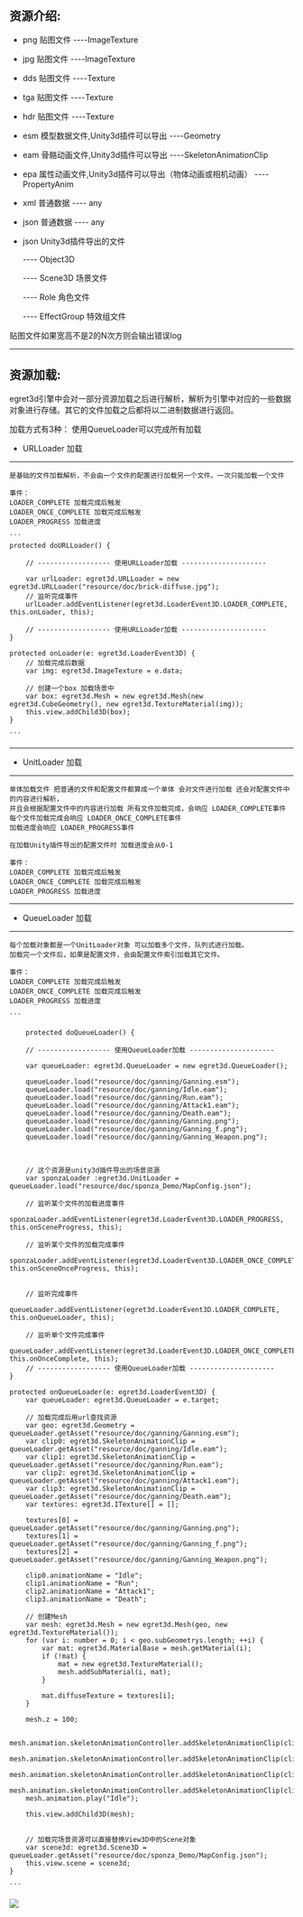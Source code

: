 资源介绍:
----------

* png 贴图文件  ----ImageTexture
 
* jpg 贴图文件  ----ImageTexture

* dds 贴图文件  ----Texture

* tga 贴图文件  ----Texture

* hdr 贴图文件  ----Texture

* esm 模型数据文件,Unity3d插件可以导出 ----Geometry

* eam 骨骼动画文件,Unity3d插件可以导出 ----SkeletonAnimationClip

* epa 属性动画文件,Unity3d插件可以导出（物体动画或相机动画） ----PropertyAnim

* xml 普通数据 ---- any

* json 普通数据 ---- any

* json Unity3d插件导出的文件 

     ---- Object3D

	 ---- Scene3D  场景文件 

	 ---- Role  角色文件 

	 ---- EffectGroup  特效组文件 

贴图文件如果宽高不是2的N次方则会输出错误log

----------		

资源加载:
----------	

egret3d引擎中会对一部分资源加载之后进行解析，解析为引擎中对应的一些数据对象进行存储。其它的文件加载之后都将以二进制数据进行返回。

加载方式有3种： 使用QueueLoader可以完成所有加载 

* URLLoader 加载
----------

	是基础的文件加载解析，不会由一个文件的配置进行加载另一个文件。一次只能加载一个文件
	
	事件：
	LOADER_COMPLETE 加载完成后触发
    LOADER_ONCE_COMPLETE 加载完成后触发
	LOADER_PROGRESS 加载进度

  	```        
    protected doURLLoader() {

        // ------------------ 使用URLLoader加载 ---------------------

        var urlLoader: egret3d.URLLoader = new egret3d.URLLoader("resource/doc/brick-diffuse.jpg");
        // 监听完成事件
        urlLoader.addEventListener(egret3d.LoaderEvent3D.LOADER_COMPLETE, this.onLoader, this);

        // ------------------ 使用URLLoader加载 ---------------------
    }
  
    protected onLoader(e: egret3d.LoaderEvent3D) {
        // 加载完成后数据
        var img: egret3d.ImageTexture = e.data;

        // 创建一个box 加载场景中
        var box: egret3d.Mesh = new egret3d.Mesh(new egret3d.CubeGeometry(), new egret3d.TextureMaterial(img));
        this.view.addChild3D(box);
    }

  	```

----------

* UnitLoader 加载
----------

	单体加载文件 把普通的文件和配置文件都算成一个单体 会对文件进行加载 还会对配置文件中的内容进行解析，
	并且会根据配置文件中的内容进行加载 所有文件加载完成，会响应 LOADER_COMPLETE事件 
	每个文件加载完成会响应 LOADER_ONCE_COMPLETE事件 
	加载进度会响应 LOADER_PROGRESS事件

	在加载Unity插件导出的配置文件时 加载进度会从0-1

	事件：
	LOADER_COMPLETE 加载完成后触发
    LOADER_ONCE_COMPLETE 加载完成后触发
	LOADER_PROGRESS 加载进度

----------

* QueueLoader 加载
----------

	每个加载对象都是一个UnitLoader对象 可以加载多个文件，队列式进行加载。
	加载完一个文件后，如果是配置文件，会由配置文件索引加载其它文件。
		
	事件：
	LOADER_COMPLETE 加载完成后触发
    LOADER_ONCE_COMPLETE 加载完成后触发
	LOADER_PROGRESS 加载进度

	```

        protected doQueueLoader() {

        // ------------------ 使用QueueLoader加载 ---------------------

        var queueLoader: egret3d.QueueLoader = new egret3d.QueueLoader();

        queueLoader.load("resource/doc/ganning/Ganning.esm");
        queueLoader.load("resource/doc/ganning/Idle.eam");
        queueLoader.load("resource/doc/ganning/Run.eam");
        queueLoader.load("resource/doc/ganning/Attack1.eam");
        queueLoader.load("resource/doc/ganning/Death.eam");
        queueLoader.load("resource/doc/ganning/Ganning.png");
        queueLoader.load("resource/doc/ganning/Ganning_f.png");
        queueLoader.load("resource/doc/ganning/Ganning_Weapon.png");



        // 这个资源是unity3d插件导出的场景资源
        var sponzaLoader :egret3d.UnitLoader = queueLoader.load("resource/doc/sponza_Demo/MapConfig.json");

        // 监听某个文件的加载进度事件
        sponzaLoader.addEventListener(egret3d.LoaderEvent3D.LOADER_PROGRESS, this.onSceneProgress, this);

        // 监听某个文件的加载完成事件
        sponzaLoader.addEventListener(egret3d.LoaderEvent3D.LOADER_ONCE_COMPLETE, this.onSceneOnceProgress, this);


        // 监听完成事件
        queueLoader.addEventListener(egret3d.LoaderEvent3D.LOADER_COMPLETE, this.onQueueLoader, this);

        // 监听单个文件完成事件
        queueLoader.addEventListener(egret3d.LoaderEvent3D.LOADER_ONCE_COMPLETE, this.onOnceComplete, this);
        // ------------------ 使用QueueLoader加载 ---------------------
    }

    protected onQueueLoader(e: egret3d.LoaderEvent3D) {
        var queueLoader: egret3d.QueueLoader = e.target;

        // 加载完成后用url查找资源 
        var geo: egret3d.Geometry = queueLoader.getAsset("resource/doc/ganning/Ganning.esm");
        var clip0: egret3d.SkeletonAnimationClip = queueLoader.getAsset("resource/doc/ganning/Idle.eam");
        var clip1: egret3d.SkeletonAnimationClip = queueLoader.getAsset("resource/doc/ganning/Run.eam");
        var clip2: egret3d.SkeletonAnimationClip = queueLoader.getAsset("resource/doc/ganning/Attack1.eam");
        var clip3: egret3d.SkeletonAnimationClip = queueLoader.getAsset("resource/doc/ganning/Death.eam");
        var textures: egret3d.ITexture[] = [];

        textures[0] = queueLoader.getAsset("resource/doc/ganning/Ganning.png");
        textures[1] = queueLoader.getAsset("resource/doc/ganning/Ganning_f.png");
        textures[2] = queueLoader.getAsset("resource/doc/ganning/Ganning_Weapon.png");

        clip0.animationName = "Idle";
        clip1.animationName = "Run";
        clip2.animationName = "Attack1";
        clip3.animationName = "Death";

        // 创建Mesh
        var mesh: egret3d.Mesh = new egret3d.Mesh(geo, new egret3d.TextureMaterial());
        for (var i: number = 0; i < geo.subGeometrys.length; ++i) {
            var mat: egret3d.MaterialBase = mesh.getMaterial(i);
            if (!mat) {
                mat = new egret3d.TextureMaterial();
                mesh.addSubMaterial(i, mat);
            }

            mat.diffuseTexture = textures[i];
        }

        mesh.z = 100;

        mesh.animation.skeletonAnimationController.addSkeletonAnimationClip(clip0);
        mesh.animation.skeletonAnimationController.addSkeletonAnimationClip(clip1);
        mesh.animation.skeletonAnimationController.addSkeletonAnimationClip(clip2);
        mesh.animation.skeletonAnimationController.addSkeletonAnimationClip(clip3);
        mesh.animation.play("Idle");

        this.view.addChild3D(mesh);


        // 加载完场景资源可以直接替换View3D中的Scene对象
        var scene3d: egret3d.Scene3D = queueLoader.getAsset("resource/doc/sponza_Demo/MapConfig.json");
        this.view.scene = scene3d;
    }

	```


![](Img_0.png)